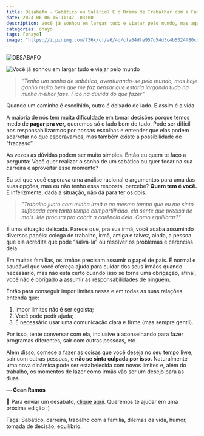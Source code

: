 ```yaml
---
title: Desabafo - Sabático ou Salário? E o Drama de Trabalhar com a Família!
date: 2024-06-06 15:11:47 -03:00
description: Você já sonhou em largar tudo e viajar pelo mundo, mas aquele salário gordo está te segurando? Ou talvez você trabalhe com sua irmã e se sinta sufocado com tanto amor fraternal em tempo integral? Bem-vindo ao clube!
categories: ohayo
tags: [ohayo]
image: "https://i.pinimg.com/736x/cf/a6/4d/cfa64dfe957d54d3c4b5024f80cd98e9.jpg"
---
```

![DESABAFO](https://cdn.jsdelivr.net/gh/geanramos/files/img/desabafo.png)

![Você já sonhou em largar tudo e viajar pelo mundo](https://i.pinimg.com/736x/cf/a6/4d/cfa64dfe957d54d3c4b5024f80cd98e9.jpg)

> _“Tenho um sonho de sabático, aventurando-se pelo mundo, mas hoje ganho muito bem que me faz pensar que estaria largando tudo na minha
> melhor fase. Fico na dúvida do que fazer”_

Quando um caminho é escolhido, outro é deixado de lado. E assim é a vida.

A maioria de nós tem muita dificuldade em tomar decisões porque temos medo de  **pagar pra ver,**  queremos só o lado bom de tudo. Pode ser difícil nos responsabilizarmos por nossas escolhas e entender que elas podem acarretar no que esperávamos, mas também existe a possibilidade de “fracasso”.

As vezes as dúvidas podem ser muito simples. Então eu quem te faço a pergunta: Você quer realizar o sonho de um sabático ou quer focar na sua carreira e aproveitar esse momento?

Eu sei que você esperava uma análise racional e argumentos para uma das suas opções, mas eu não tenho essa resposta, percebe?  **Quem tem é você.**  E infelizmente, dada a situação, não dá para ter os dois.

> _"Trabalho junto com minha irmã e ao mesmo tempo que eu me sinto sufocada com tanto tempo compartilhado, ela sente que precisa de mais.
> Me procura pra cobrir a carência dela. Como equilibrar?"_

É uma situação delicada. Parece que, pra sua irmã, você acaba assumindo diversos papéis: colega de trabalho, irmã, amiga e talvez, ainda, a pessoa que ela acredita que pode “salvá-la” ou resolver os problemas e carências dela.

Em muitas famílias, os irmãos precisam assumir o papel de pais. 
É normal e saudável que você ofereça ajuda para cuidar dos seus irmãos quando necessário, mas não está certo quando isso se torna uma obrigação, afinal, você não é obrigado a assumir as responsabilidades de ninguém.

Então para conseguir impor limites nessa e em todas as suas relações entenda que:

1.  Impor limites não é ser egoísta;
2.  Você pode pedir ajuda;
3.  É necessário usar uma comunicação clara e firme (mas sempre gentil).

Por isso, tente conversar com ela, inclusive a aconselhando para fazer programas diferentes, sair com outras pessoas, etc. 

Além disso, comece a fazer as coisas que você deseja no seu tempo livre, sair com outras pessoas, e  **não se sinta culpada por isso.**  Naturalmente uma nova dinâmica pode ser estabelecida com novos limites e, além do trabalho, os momentos de lazer como irmãs vão ser um desejo para as duas.

**— Gean Ramos**

🦋 Para enviar um desabafo,  [clique aqui](https://forms.gle/acD7B2tqXNG4G7XB6). Queremos te ajudar em uma próxima edição :)


Tags: Sabático, carreira, trabalho com a família, dilemas da vida, humor, tomada de decisão, equilíbrio.